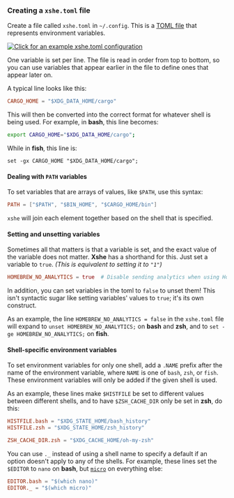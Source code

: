 ### Creating a `xshe.toml` file

Create a file called `xshe.toml` in `~/.config`. This is a [TOML file][TOML] that represents environment variables.

[![Click for an example `xshe.toml` configuration][icon-example]][example]

One variable is set per line.
The file is read in order from top to bottom,
so you can use variables that appear earlier in the file to define ones that appear later on.

A typical line looks like this:

```toml
CARGO_HOME = "$XDG_DATA_HOME/cargo"
```

This will then be converted into the correct format for whatever shell is being used.
For example, in **bash**, this line becomes:

```bash
export CARGO_HOME="$XDG_DATA_HOME/cargo";
```
While in **fish**, this line is:
```fish
set -gx CARGO_HOME "$XDG_DATA_HOME/cargo";
```

#### Dealing with `PATH` variables

To set variables that are arrays of values, like `$PATH`, use this syntax:

```toml
PATH = ["$PATH", "$BIN_HOME", "$CARGO_HOME/bin"]
```
`xshe` will join each element together based on the shell that is specified.

#### Setting and unsetting variables

Sometimes all that matters is that a variable is set, and the exact value of the variable does not matter.
**Xshe** has a shorthand for this.
Just set a variable to `true`. *(This is equivalent to setting it to `"1"`)*

```toml
HOMEBREW_NO_ANALYTICS = true  # Disable sending analytics when using Homebrew
```

In addition, you can set variables in the toml to `false` to unset them!
This isn't syntactic sugar like setting variables' values to `true`; it's its own construct.

As an example, the line `HOMEBREW_NO_ANALYTICS = false` in the `xshe.toml` file will
expand to `unset HOMEBREW_NO_ANALYTICS;` on **bash** and **zsh**, and to `set -ge HOMEBREW_NO_ANALYTICS;` on **fish**.

#### Shell-specific environment variables

To set environment variables for only one shell, add a `.NAME` prefix after the name of the environment variable,
where `NAME` is one of `bash`, `zsh`, or `fish`.
These environment variables will only be added if the given shell is used.

As an example, these lines make `$HISTFILE` be set to different values between different shells,
and to have `$ZSH_CACHE_DIR` only be set in **zsh**, do this:

```toml
HISTFILE.bash = "$XDG_STATE_HOME/bash_history"
HISTFILE.zsh = "$XDG_STATE_HOME/zsh_history"

ZSH_CACHE_DIR.zsh = "$XDG_CACHE_HOME/oh-my-zsh"
```

You can use `._` instead of using a shell name to specify a default if an option doesn't apply to any of the shells.
For example, these lines set the `$EDITOR` to `nano` on **bash**, but [`micro`][micro] on everything else:

```toml
EDITOR.bash = "$(which nano)"
EDITOR._ = "$(which micro)"
```

[icon-example]: https://custom-icon-badges.herokuapp.com/badge/Example-xshe.toml-blue?labelColor=blue&color=lightblue&logo=file&logoColor=white&style=for-the-badge
[example]: https://gist.github.com/superatomic/52a46e53a4afce75ede4db7ba6354e0a

[TOML]: https://toml.io/en/
[micro]: https://micro-editor.github.io/
